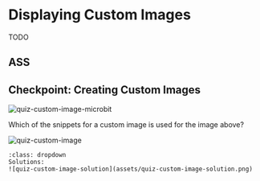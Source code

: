 # Displaying Custom Images

TODO

## ASS



## Checkpoint: Creating Custom Images

![quiz-custom-image-microbit](assets/quiz-custom-image-microbit.png)

Which of the snippets for a custom image is used for the image above?



![quiz-custom-image](assets/quiz-custom-image.png)

```{admonition} Click here to reveal the solutions.
:class: dropdown
Solutions:
![quiz-custom-image-solution](assets/quiz-custom-image-solution.png)
```